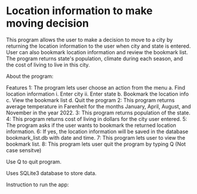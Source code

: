 
# Location information to make moving decision

This program allows the user to make a decision to move to a city by returning the location information to the user
when city and state is entered. User can also bookmark location information and review the bookmark list.
The program returns state's population, climate during each season, and the cost of living to live in this city.

About the program:

Features
1: The program lets user choose an action from the menu
    a. Find location information
        i. Enter city
        ii. Enter state
    b. Bookmark the location info
    c. View the bookmark list
    d. Quit the program
2: This program returns average temperature in Farenheit for the months January, April, August, and November in the year 2022.
3: This program returns population of the state.
4: This program returns cost of living in dollars for the city user entered.
5: The program asks if the user wants to bookmark the returned location information. 
6: If yes, the location information will be saved in the database bookmark_list.db with date and time.
7: This program lets user to view the bookmark list.
8: This program lets user quit the program by typing Q (Not case sensitve)


Use Q to quit program.

Uses SQLite3 database to store data.


Instruction to run the app:


